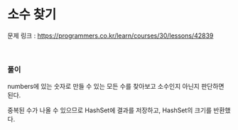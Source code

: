 소수 찾기
===

문제 링크 : https://programmers.co.kr/learn/courses/30/lessons/42839

<br>

### 풀이

numbers에 있는 숫자로 만들 수 있는 모든 수를 찾아보고 소수인지 아닌지 판단하면 된다.

중복된 수가 나올 수 있으므로 HashSet에 결과를 저장하고, HashSet의 크기를 반환했다.